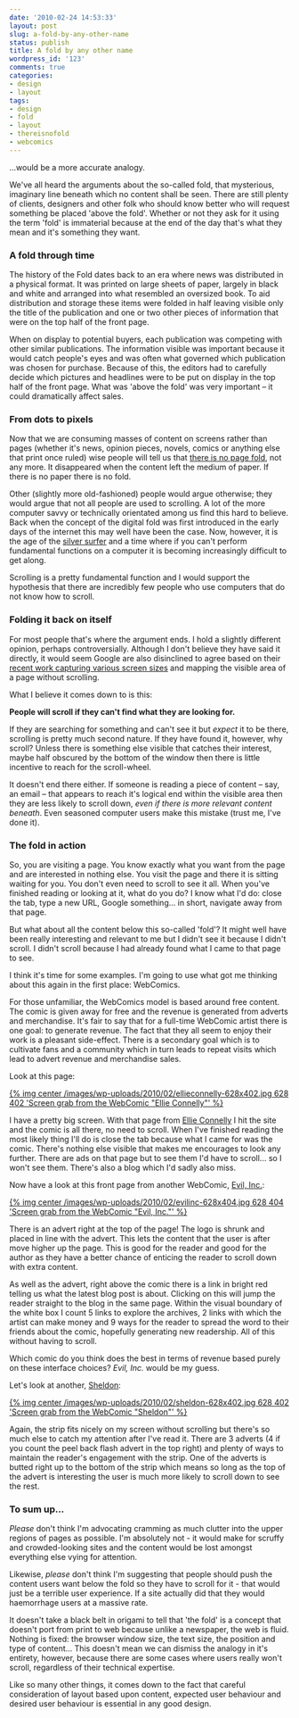 ```yaml
---
date: '2010-02-24 14:53:33'
layout: post
slug: a-fold-by-any-other-name
status: publish
title: A fold by any other name
wordpress_id: '123'
comments: true
categories:
- design
- layout
tags:
- design
- fold
- layout
- thereisnofold
- webcomics
---
```


...would be a more accurate analogy.

We've all heard the arguments about the so-called fold, that mysterious, imaginary line beneath which no content shall be seen. There are still plenty of clients, designers and other folk who should know better who will request something be placed 'above the fold'. Whether or not they ask for it using the term 'fold' is immaterial because at the end of the day that's what they mean and it's something they want.



### A fold through time

The history of the Fold dates back to an era where news was distributed in a physical format. It was printed on large sheets of paper, largely in black and white and arranged into what resembled an oversized book. To aid distribution and storage these items were folded in half leaving visible only the title of the publication and one or two other pieces of information that were on the top half of the front page.

When on display to potential buyers, each publication was competing with other similar publications. The information visible was important because it would catch people's eyes and was often what governed which publication was chosen for purchase. Because of this, the editors had to carefully decide which pictures and headlines were to be put on display in the top half of the front page. What was 'above the fold' was very important – it could dramatically affect sales.



### From dots to pixels

Now that we are consuming masses of content on screens rather than pages (whether it's news, opinion pieces, novels, comics or anything else that print once ruled) wise people will tell us that [there is no page fold](http://www.thereisnopagefold.com/), not any more. It disappeared when the content left the medium of paper. If there is no paper there is no fold.

Other (slightly more old-fashioned) people would argue otherwise; they would argue that not all people are used to scrolling. A lot of the more computer savvy or technically orientated among us find this hard to believe. Back when the concept of the digital fold was first introduced in the early days of the internet this may well have been the case. Now, however, it is the age of the [silver surfer](http://en.wiktionary.org/wiki/silver_surfer) and a time where if you can't perform fundamental functions on a computer it is becoming increasingly difficult to get along.

Scrolling is a pretty fundamental function and I would support the hypothesis that there are incredibly few people who use computers that do not know how to scroll.



### Folding it back on itself

For most people that's where the argument ends. I hold a slightly different opinion, perhaps controversially. Although I don't  believe they have said it directly, it would seem Google are also disinclined to agree based on their [recent work capturing various screen sizes](http://browsersize.googlelabs.com/) and mapping the visible area of a page without scrolling.

What I believe it comes down to is this:

**People will scroll if they can't find what they are looking for.**

If they are searching for something and can't see it but _expect_ it to be there, scrolling is pretty much second nature. If they have found it, however, why scroll? Unless there is something else visible that catches their interest, maybe half obscured by the bottom of the window then there is little incentive to reach for the scroll-wheel.

It doesn't end there either. If someone is reading a piece of content – say, an email – that appears to reach it's logical end within the visible area then they are less likely to scroll down, _even if there is more relevant content beneath_. Even seasoned computer users make this mistake (trust me, I've done it).



### The fold in action

So, you are visiting a page. You know exactly what you want from the page and are interested in nothing else. You visit the page and there it is sitting waiting for you. You don't even need to scroll to see it all. When you've finished reading or looking at it, what do you do? I know what I'd do: close the tab, type a new URL, Google something... in short, navigate away from that page.

But what about all the content below this so-called 'fold'? It might well have been really interesting and relevant to me but I didn't see it because I didn't scroll. I didn't scroll because I had already found what I came to that page to see.

I think it's time for some examples. I'm going to use what got me thinking about this again in the first place: WebComics.

For those unfamiliar, the WebComics model is based around free content. The comic is given away for free and the revenue is generated from adverts and merchandise. It's fair to say that for a full-time WebComic artist there is one goal: to generate revenue. The fact that they all seem to enjoy their work is a pleasant side-effect. There is a secondary goal which is to cultivate fans and a community which in turn leads to repeat visits which lead to advert revenue and merchandise sales.

Look at this page:

[{% img center /images/wp-uploads/2010/02/ellieconnelly-628x402.jpg 628 402 'Screen grab from the WebComic "Ellie Connelly"' %}](/images/wp-uploads/2010/02/ellieconnelly.jpg)


I have a pretty big screen. With that page from [Ellie Connelly](http://www.ellieconnelly.com/) I hit the site and the comic is all there, no need to scroll. When I've finished reading the most likely thing I'll do is close the tab because what I came for was the comic. There's nothing else visible that makes me encourages to look any further. There are ads on that page but to see them I'd have to scroll... so I won't see them. There's also a blog which I'd sadly also miss.

Now have a look at this front page from another WebComic, [Evil, Inc.](http://www.evil-comic.com):

[{% img center /images/wp-uploads/2010/02/evilinc-628x404.jpg 628 404 'Screen grab from the WebComic "Evil, Inc."' %}](/images/wp-uploads/2010/02/evilinc.jpg)


There is an advert right at the top of the page! The logo is shrunk and placed in line with the advert. This lets the content that the user is after move higher up the page. This is good for the reader and good for the author as they have a better chance of enticing the reader to scroll down with extra content.

As well as the advert, right above the comic there is a link in bright red telling us what the latest blog post is about. Clicking on this will jump the reader straight to the blog in the same page. Within the visual boundary of the white box I count 5 links to explore the archives, 2 links with which the artist can make money and 9 ways for the reader to spread the word to their friends about the comic, hopefully generating new readership. All of this without having to scroll.

Which comic do you think does the best in terms of revenue based purely on these interface choices? _Evil, Inc._ would be my guess.

Let's look at another, [Sheldon](http://www.sheldoncomics.com/):

[{% img center /images/wp-uploads/2010/02/sheldon-628x402.jpg 628 402 'Screen grab from the WebComic "Sheldon"' %}](/images/wp-uploads/2010/02/sheldon.jpg)


Again, the strip fits nicely on my screen without scrolling but there's so much else to catch my attention after I've read it. There are 3 adverts (4 if you count the peel back flash advert in the top right) and plenty of ways to maintain the reader's engagement with the strip. One of the adverts is butted right up to the bottom of the strip which means so long as the top of the advert is interesting the user is much more likely to scroll down to see the rest.



### To sum up...

_Please_ don't think I'm advocating cramming as much clutter into the upper regions of pages as possible. I'm absolutely not - it would make for scruffy and crowded-looking sites and the content would be lost amongst everything else vying for attention.

Likewise, _please_ don't think I'm suggesting that people should push the content users want below the fold so they have to scroll for it - that would just be a terrible user experience. If a site actually did that they would haemorrhage users at a massive rate. 

It doesn't take a black belt in origami to tell that 'the fold' is a concept that doesn't port from print to web because unlike a newspaper, the web is fluid. Nothing is fixed: the browser window size, the text size, the position and type of content... This doesn't mean we can dismiss the analogy in it's entirety, however, because there are some cases where users really won't scroll, regardless of their technical expertise.

Like so many other things, it comes down to the fact that careful consideration of layout based upon content, expected user behaviour and desired user behaviour is essential in any good design.
